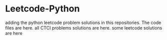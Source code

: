# Leetcode-Python
adding the python leetcode problem solutions in this repositories. 
The code files are here.
all CTCI problems solutions are here.
some leetcode solutions are here






















































































































































































































































































































































































































































































